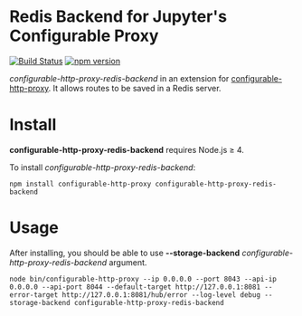# Redis Backend for Jupyter's Configurable Proxy

[![Build Status](https://travis-ci.org/globocom/configurable-http-proxy-redis-backend.svg?branch=master)](https://travis-ci.org/globocom/configurable-http-proxy-redis-backend) [![npm version](https://badge.fury.io/js/configurable-http-proxy-redis-backend.svg)](https://badge.fury.io/js/configurable-http-proxy-redis-backend)

*configurable-http-proxy-redis-backend* in an extension for [configurable-http-proxy](https://github.com/jupyterhub/configurable-http-proxy). It allows routes to be saved in a Redis server.

# Install

**configurable-http-proxy-redis-backend** requires Node.js ≥ 4.

To install *configurable-http-proxy-redis-backend*:

```
npm install configurable-http-proxy configurable-http-proxy-redis-backend
```

# Usage

After installing, you should be able to use **--storage-backend** *configurable-http-proxy-redis-backend* argument. 

```
node bin/configurable-http-proxy --ip 0.0.0.0 --port 8043 --api-ip 0.0.0.0 --api-port 8044 --default-target http://127.0.0.1:8081 --error-target http://127.0.0.1:8081/hub/error --log-level debug --storage-backend configurable-http-proxy-redis-backend
```
